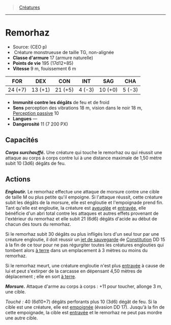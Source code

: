 ﻿---
!MonsterItem
Family: MonsterHD
Type: Créature monstrueuse
Size: TG
Alignment: non-alignée
ArmorClass: 17 (armure naturelle)
HitPoints: 195 (17d12+85)
Speed: 9 m, fouissement 6 m
Strength: 24 (+7)
Dexterity: 13 (+1)
Constitution: 21 (+5)
Intelligence: ' 4 (-3)'
Wisdom: 10 (+0)
Charisma: ' 5 (-3)'
DamageImmunities: de feu et de froid
Senses: perception des vibrations 18 m, vision dans le noir 18 m, [Perception passive](hd_abilities_dexterity_perception_passive.md) 10
Languages: —
Challenge: 11 (7 200 PX)
Id: monsters_hd.md#remorhaz
ParentLink: monsters_hd.md#créatures
Name: Remorhaz
ParentName: Créatures
NameLevel: 1
Source: (CEO p)
Attributes: {}
---
> [Créatures](hd_monsters.md)

---

# Remorhaz

- Source: (CEO p)
-  Créature monstrueuse de taille TG, non-alignée
- **Classe d'armure** 17 (armure naturelle)
- **Points de vie** 195 (17d12+85)
- **Vitesse** 9 m, fouissement 6 m

|FOR|DEX|CON|INT|SAG|CHA|
|---|---|---|---|---|---|
|24 (+7)|13 (+1)|21 (+5)| 4 (-3)|10 (+0)| 5 (-3)|

- **Immunité contre les dégâts** de feu et de froid
- **Sens** perception des vibrations 18 m, vision dans le noir 18 m, [Perception passive](hd_abilities_dexterity_perception_passive.md) 10
- **Langues** —
- **Dangerosité** 11 (7 200 PX)

## Capacités

**_Corps surchauffé._** Une créature qui touche le remorhaz ou qui réussit une attaque au corps à corps contre lui à une distance maximale de 1,50 mètre subit 10 (3d6) dégâts de feu.

## Actions

**_Engloutir._** Le remorhaz effectue une attaque de morsure contre une cible de taille M ou plus petite qu'il empoigne. Si l'attaque réussit, cette créature subit les dégâts de la morsure, elle est engloutie et l'empoignade prend fin. Tant qu'elle est engloutie, la créature est [aveuglée](hd_conditions_aveugle.md) et [entravée](hd_conditions_entrave.md), elle bénéficie d'un abri total contre les attaques et autres effets provenant de l'extérieur du remorhaz et elle subit 21 (6d6) dégâts d'acide au début de chacun des tours du remorhaz.

Si le remorhaz subit 30 dégâts ou plus infligés lors d'un seul tour par une créature engloutie, il doit réussir un [jet de sauvegarde](hd_abilities_jets_de_sauvegarde.md) de [Constitution](hd_abilities_constitution.md) DD 15 à la fin de ce tour pour ne pas régurgiter toutes les créatures englouties qui tombent alors [à terre](hd_conditions_a_terre.md) dans un emplacement à 3 mètres ou moins du remorhaz.

Si le remorhaz meurt, une créature engloutie n'est plus [entravée](hd_conditions_entrave.md) à cause de lui et peut s'extirper de la carcasse en dépensant 4,50 mètres de déplacement ; elle en sort [à terre](hd_conditions_a_terre.md).

**_Morsure._** Attaque d'arme au corps à corps : +11 pour toucher, allonge 3 m, une cible.

_Touché :_ 40 (6d10+7) dégâts perforants plus 10 (3d6) dégât de feu. Si la cible est une créature, elle est [empoignée](hd_conditions_empoigne.md) (évasion DD 17). Jusqu'à la fin de cette empoignade, la cible est [entravée](hd_conditions_entrave.md) et le remorhaz ne peut pas mordre une autre cible.

